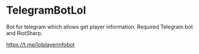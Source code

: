 # TelegramBotLol
Bot for telegram which allows get player information.
Required Telegram.bot and RiotSharp.

https://t.me/lolplayerinfobot
